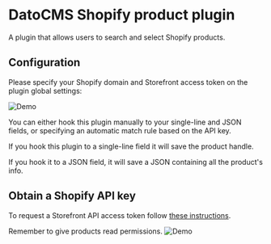 # DatoCMS Shopify product plugin

A plugin that allows users to search and select Shopify products.

## Configuration

Please specify your Shopify domain and Storefront access token on the plugin global settings:

![Demo](https://raw.githubusercontent.com/datocms/plugins/master/shopify-product/docs/settings.png)

You can either hook this plugin manually to your single-line and JSON fields, or specifying an automatic match rule based on the API key.

If you hook this plugin to a single-line field it will save the product handle.

If you hook it to a JSON field, it will save a JSON containing all the product's info.

## Obtain a Shopify API key

To request a Storefront API access token follow [these instructions](https://www.shopify.com/partners/blog/storefront-api-learning-kit).

Remember to give products read permissions.
![Demo](https://raw.githubusercontent.com/datocms/plugins/master/shopify-product/docs/shopify-storefront-key.png)
